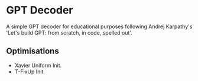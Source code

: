 # GPT Decoder
A simple GPT decoder for educational purposes following Andrej Karpathy's 'Let's build GPT: from scratch, in code, spelled out'.

## Optimisations
- Xavier Uniform Init.
- T-FixUp Init. 
